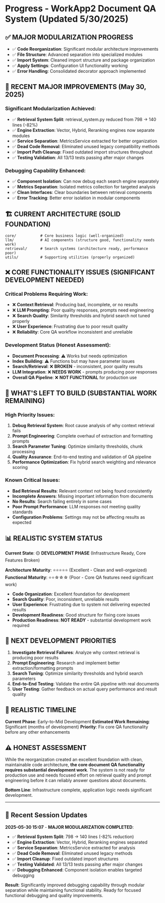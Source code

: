 # Progress - WorkApp2 Document QA System (Updated 5/30/2025)

## ✅ MAJOR MODULARIZATION PROGRESS
- ✅ **Code Reorganization**: Significant modular architecture improvements
- ✅ **File Structure**: Advanced separation into specialized modules
- ✅ **Import System**: Cleaned import structure and package organization
- ✅ **Apply Settings**: Configuration UI functionality working
- ✅ **Error Handling**: Consolidated decorator approach implemented

## 🔧 RECENT MAJOR IMPROVEMENTS (May 30, 2025)

### **Significant Modularization Achieved**:
- ✅ **Retrieval System Split**: retrieval_system.py reduced from 798 → 140 lines (-82%)
- ✅ **Engine Extraction**: Vector, Hybrid, Reranking engines now separate modules
- ✅ **Service Separation**: MetricsService extracted for better organization
- ✅ **Dead Code Removal**: Eliminated unused legacy compatibility methods
- ✅ **Import Path Cleanup**: Fixed outdated import structures throughout
- ✅ **Testing Validation**: All 13/13 tests passing after major changes

### **Debugging Capability Enhanced**:
- ✅ **Component Isolation**: Can now debug each search engine separately
- ✅ **Metrics Separation**: Isolated metrics collection for targeted analysis
- ✅ **Clean Interfaces**: Clear boundaries between retrieval components
- ✅ **Error Tracking**: Better error isolation in modular components

## 🏗️ CURRENT ARCHITECTURE (SOLID FOUNDATION)

```
core/           # Core business logic (well-organized)
llm/            # AI components (structure good, functionality needs work)
retrieval/      # Search systems (architecture ready, performance poor)
utils/          # Supporting utilities (properly organized)
```

## ❌ CORE FUNCTIONALITY ISSUES (SIGNIFICANT DEVELOPMENT NEEDED)

### **Critical Problems Requiring Work**:
- ❌ **Context Retrieval**: Producing bad, incomplete, or no results
- ❌ **LLM Prompting**: Poor quality responses, prompts need engineering
- ❌ **Search Quality**: Similarity thresholds and hybrid search not tuned properly
- ❌ **User Experience**: Frustrating due to poor result quality
- ❌ **Reliability**: Core QA workflow inconsistent and unreliable

### **Development Status (Honest Assessment)**:
- **Document Processing**: ⚠️ Works but needs optimization
- **Index Building**: ⚠️ Functions but may have parameter issues
- **Search/Retrieval**: ❌ **BROKEN** - inconsistent, poor quality results
- **LLM Integration**: ❌ **NEEDS WORK** - prompts producing poor responses
- **Overall QA Pipeline**: ❌ **NOT FUNCTIONAL** for production use

## 🚧 WHAT'S LEFT TO BUILD (SUBSTANTIAL WORK REMAINING)

### **High Priority Issues**:
1. **Debug Retrieval System**: Root cause analysis of why context retrieval fails
2. **Prompt Engineering**: Complete overhaul of extraction and formatting prompts
3. **Search Parameter Tuning**: Optimize similarity thresholds, chunk processing
4. **Quality Assurance**: End-to-end testing and validation of QA pipeline
5. **Performance Optimization**: Fix hybrid search weighting and relevance scoring

### **Known Critical Issues**:
- **Bad Retrieval Results**: Relevant context not being found consistently
- **Incomplete Answers**: Missing important information from documents
- **No Results**: Search failing entirely in some cases
- **Poor Prompt Performance**: LLM responses not meeting quality standards
- **Configuration Problems**: Settings may not be affecting results as expected

## 📊 REALISTIC SYSTEM STATUS

**Current State**: 🟡 **DEVELOPMENT PHASE** (Infrastructure Ready, Core Features Broken)

**Architecture Maturity**: ⭐⭐⭐⭐⭐ (Excellent - Clean and well-organized)
**Functional Maturity**: ⭐⭐☆☆☆ (Poor - Core QA features need significant work)

- **Code Organization**: Excellent foundation for development
- **Search Quality**: Poor, inconsistent, unreliable results
- **User Experience**: Frustrating due to system not delivering expected results
- **Development Readiness**: Good structure for fixing core issues
- **Production Readiness**: **NOT READY** - substantial development work required

## 🎯 NEXT DEVELOPMENT PRIORITIES

1. **Investigate Retrieval Failures**: Analyze why context retrieval is producing poor results
2. **Prompt Engineering**: Research and implement better extraction/formatting prompts
3. **Search Tuning**: Optimize similarity thresholds and hybrid search parameters
4. **End-to-End Testing**: Validate the entire QA pipeline with real documents
5. **User Testing**: Gather feedback on actual query performance and result quality

## 🔧 REALISTIC TIMELINE

**Current Phase**: Early-to-Mid Development
**Estimated Work Remaining**: Significant (months of development)
**Priority**: Fix core QA functionality before any other enhancements

## ⚠️ HONEST ASSESSMENT

While the reorganization created an excellent foundation with clean, maintainable code architecture, **the core document QA functionality requires substantial development work**. The system is not ready for production use and needs focused effort on retrieval quality and prompt engineering before it can reliably answer questions about documents.

**Bottom Line**: Infrastructure complete, application logic needs significant development.

---

## 📝 Recent Session Updates

**2025-05-30 15:07** - **MAJOR MODULARIZATION COMPLETED**:
- ✅ **Retrieval System Split**: 798 → 140 lines (-82% reduction)
- ✅ **Engine Extraction**: Vector, Hybrid, Reranking engines separated
- ✅ **Service Separation**: MetricsService extracted for analysis
- ✅ **Dead Code Removal**: Eliminated unused legacy methods
- ✅ **Import Cleanup**: Fixed outdated import structures
- ✅ **Testing Validated**: All 13/13 tests passing after major changes
- ✅ **Debugging Enhanced**: Component isolation enables targeted debugging

**Result**: Significantly improved debugging capability through modular separation while maintaining functional stability. Ready for focused functional debugging and quality improvements.
